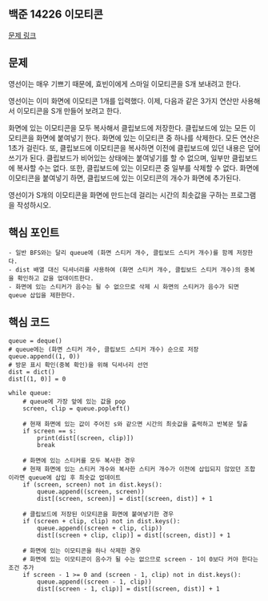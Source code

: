 ## 백준 14226 이모티콘
[문제 링크](https://www.acmicpc.net/problem/14226)

## 문제
영선이는 매우 기쁘기 때문에, 효빈이에게 스마일 이모티콘을 S개 보내려고 한다.

영선이는 이미 화면에 이모티콘 1개를 입력했다. 이제, 다음과 같은 3가지 연산만 사용해서 이모티콘을 S개 만들어 보려고 한다.

화면에 있는 이모티콘을 모두 복사해서 클립보드에 저장한다.
클립보드에 있는 모든 이모티콘을 화면에 붙여넣기 한다.
화면에 있는 이모티콘 중 하나를 삭제한다.
모든 연산은 1초가 걸린다. 또, 클립보드에 이모티콘을 복사하면 이전에 클립보드에 있던 내용은 덮어쓰기가 된다. 클립보드가 비어있는 상태에는 붙여넣기를 할 수 없으며, 일부만 클립보드에 복사할 수는 없다. 또한, 클립보드에 있는 이모티콘 중 일부를 삭제할 수 없다. 화면에 이모티콘을 붙여넣기 하면, 클립보드에 있는 이모티콘의 개수가 화면에 추가된다.

영선이가 S개의 이모티콘을 화면에 만드는데 걸리는 시간의 최솟값을 구하는 프로그램을 작성하시오.

## 핵심 포인트
```
- 일반 BFS와는 달리 queue에 (화면 스티커 개수, 클립보드 스티커 개수)를 함께 저장한다.
- dist 배열 대신 딕셔너리를 사용하여 (화면 스티커 개수, 클립보드 스티커 개수)의 중복을 확인하고 값을 업데이트한다.
- 화면에 있는 스티커가 음수는 될 수 없으므로 삭제 시 화면의 스티커가 음수가 되면 queue 삽입을 제한한다.
```

## 핵심 코드
```
queue = deque()
# queue에는 (화면 스티커 개수, 클립보드 스티커 개수) 순으로 저장
queue.append((1, 0))
# 방문 표시 확인(중복 확인)을 위해 딕셔너리 선언
dist = dict()
dist[(1, 0)] = 0

while queue:
    # queue에 가장 앞에 있는 값을 pop
    screen, clip = queue.popleft()

    # 현재 화면에 있는 값이 주어진 s와 같으면 시간의 최솟값을 출력하고 반복문 탈출
    if screen == s:
        print(dist[(screen, clip)])
        break

    # 화면에 있는 스티커를 모두 복사한 경우
    # 현재 화면에 있는 스티커 개수와 복사한 스티커 개수가 이전에 삽입되지 않았던 조합이라면 queue에 삽입 후 최솟값 업데이트
    if (screen, screen) not in dist.keys():
        queue.append((screen, screen))
        dist[(screen, screen)] = dist[(screen, dist)] + 1

    # 클립보드에 저장된 이모티콘을 화면에 붙여넣기한 경우
    if (screen + clip, clip) not in dist.keys():
        queue.append((screen + clip, clip))
        dist[(screen + clip, clip)] = dist[(screen, dist)] + 1

    # 화면에 있는 이모티콘을 하나 삭제한 경우
    # 화면에 있는 이모티콘이 음수가 될 수는 없으므로 screen - 1이 0보다 커야 한다는 조건 추가
    if screen - 1 >= 0 and (screen - 1, clip) not in dist.keys():
        queue.append((screen - 1, clip))
        dist[(screen - 1, clip)] = dist[(screen, dist)] + 1
```
